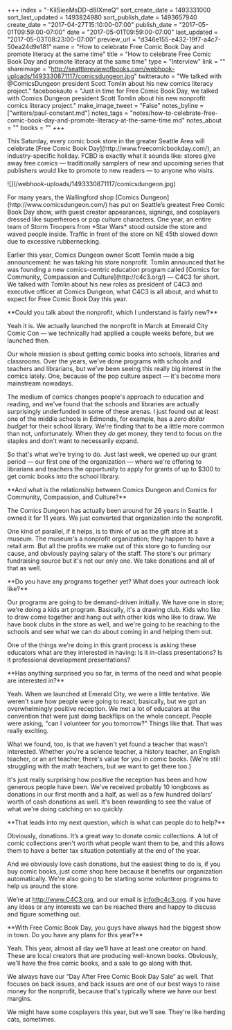 +++
index = "-KilSieeMsDD-d8IXmeQ"
sort_create_date = 1493331000
sort_last_updated = 1493824980
sort_publish_date = 1493657940
create_date = "2017-04-27T15:10:00-07:00"
publish_date = "2017-05-01T09:59:00-07:00"
date = "2017-05-01T09:59:00-07:00"
last_updated = "2017-05-03T08:23:00-07:00"
preview_url = "d346e155-e432-19f7-a4c7-50ea24d9e181"
name = "How to celebrate Free Comic Book Day and promote literacy at the same time"
title = "How to celebrate Free Comic Book Day and promote literacy at the same time"
type = "Interview"
link = ""
shareimage = "http://seattlereviewofbooks.com/webhook-uploads/1493330871117/comicsdungeon.jpg"
twitterauto = "We talked with @ComicsDungeon president Scott Tomlin about his new comics literacy project."
facebookauto = "Just in time for Free Comic Book Day, we talked with Comics Dungeon president Scott Tomlin about his new nonprofit comics literacy project."
make_image_tweet = "False"
notes_byline = ["writers/paul-constant.md"]
notes_tags = "notes/how-to-celebrate-free-comic-book-day-and-promote-literacy-at-the-same-time.md"
notes_about = ""
books = ""
+++
<p class="intro">This Saturday, every comic book store in the greater Seattle Area will celebrate [Free Comic Book Day](http://www.freecomicbookday.com/), an industry-specific holiday. FCBD is exactly what it sounds like: stores give away free comics — traditionally samplers of new and upcoming series that publishers would like to promote to new readers — to anyone who visits.</p>

<p class="image-left">![](/webhook-uploads/1493330871117/comicsdungeon.jpg)</p>

<p class="intro">For many years, the Wallingford shop [Comics Dungeon](http://www.comicsdungeon.com/) has put on Seattle’s greatest Free Comic Book Day show, with guest creator appearances, signings, and cosplayers dressed like superheroes or pop culture characters. One year, an entire team of Storm Troopers from *Star Wars* stood outside the store and waved people inside. Traffic in front of the store on NE 45th slowed down due to excessive rubbernecking.</p>

<p class="intro">Earlier this year, Comics Dungeon owner Scott Tomlin made a big announcement: he was taking his store nonprofit. Tomlin announced that he was founding a new comics-centric education program called [Comics for Community, Compassion and Culture](http://c4c3.org/) — C4C3 for short. We talked with Tomlin about his new roles as president of C4C3 and executive officer at Comics Dungeon, what C4C3 is all about, and what to expect for Free Comic Book Day this year.</p>


<p class="noindent">**Could you talk about the nonprofit, which I understand is fairly new?**</p>

<p class="noindent">Yeah it is. We actually launched the nonprofit in March at Emerald City Comic Con — we technically had applied a couple weeks before, but we launched then.</p> 

Our whole mission is about getting comic books into schools, libraries and classrooms. Over the years, we've done programs with schools and teachers and librarians, but we’ve been seeing this really big interest in the comics lately. One, because of the pop culture aspect — it's become more mainstream nowadays. 

The medium of comics changes people's approach to education and reading, and we've found that the schools and libraries are actually surprisingly underfunded in some of these arenas. I just found out at least one of the middle schools in Edmonds, for example, has a *zero dollar budget* for their school library. We're finding that to be a little more common than not, unfortunately. When they *do* get money, they tend to focus on the staples and don't want to necessarily expand. 

So that's what we're trying to do. Just last week, we opened up our grant period — our first one of the organization — where we're offering to librarians and teachers the opportunity to apply for grants of up to $300 to get comic books into the school library.

<p class="noindent">**And what is the relationship between Comics Dungeon and Comics for Community, Compassion, and Culture?**</p>

<p class="noindent">The Comics Dungeon has actually been around for 26 years in Seattle. I owned it for 11 years. We just converted that organization into the nonprofit.</p>

One kind of parallel, if it helps, is to think of us as the gift store at a museum. The museum's a nonprofit organization; they happen to have a retail arm. But all the profits we make out of this store go to funding our cause, and obviously paying salary of the staff. The store's our primary fundraising source but it's not our only one. We take donations and all of that as well.

<p class="noindent">**Do you have any programs together yet? What does your outreach look like?**</p>

<p class="noindent">Our programs are going to be demand-driven initially. We have one in store; we're doing a kids art program. Basically, it's a drawing club. Kids who like to draw come together and hang out with other kids who like to draw. We have book clubs in the store as well, and we're going to be reaching to the schools and see what we can do about coming in and helping them out. </p>

One of the things we're doing in this grant process is asking these educators what are they interested in having: Is it in-class presentations? Is it professional development presentations? 

<p class="noindent">**Has anything surprised you so far, in terms of the need and what people are interested in?**</p>

<p class="noindent">Yeah. When we launched at Emerald City, we were a little tentative. We weren't sure how people were going to react, basically, but we got an overwhelmingly positive reception. We met a lot of educators at the convention that were just doing backflips on the whole concept. People were asking, "can I volunteer for you tomorrow?" Things like that. That was really exciting. </p>

What we found, too, is that we haven't yet found a teacher that wasn't interested. Whether you're a science teacher, a history teacher, an English teacher, or an art teacher, there's value for you in comic books. (We're still struggling with the math teachers, but we want to get there too.)
 
It's just really surprising how positive the reception has been and how generous people have been. We've received probably 10 longboxes as donations in our first month and a half, as well as a few hundred dollars’ worth of cash donations as well. It's been rewarding to see the value of what we're doing catching on so quickly.

<p class="noindent">**That leads into my next question, which is what can people do to help?**</p>

<p class="noindent">Obviously, donations. It’s a great way to donate comic collections. A lot of comic collections aren't worth what people want them to be, and this allows them to have a better tax situation potentially at the end of the year.</p>

And we obviously love cash donations, but the easiest thing to do is, if you buy comic books, just come shop here because it benefits our organization automatically. We're also going to be starting some volunteer programs to help us around the store. 

We’re at http://www.C4C3.org, and our email is info@c4c3.org. if you have any ideas or any interests we can be reached there and happy to discuss and figure something out.

<p class="noindent">**With Free Comic Book Day, you guys have always had the biggest show in town. Do you have any plans for this year?**</p>

<p class="noindent">Yeah. This year, almost all day we’ll have at least one creator on hand. These are local creators that are producing well-known books. Obviously, we'll have the free comic books, and a sale to go along with that. </p>

We always have our “Day After Free Comic Book Day Sale” as well. That focuses on back issues, and back issues are one of our best ways to raise money for the nonprofit, because that's typically where we have our best margins.

We might have some cosplayers this year, but we'll see. They're like herding cats, sometimes.